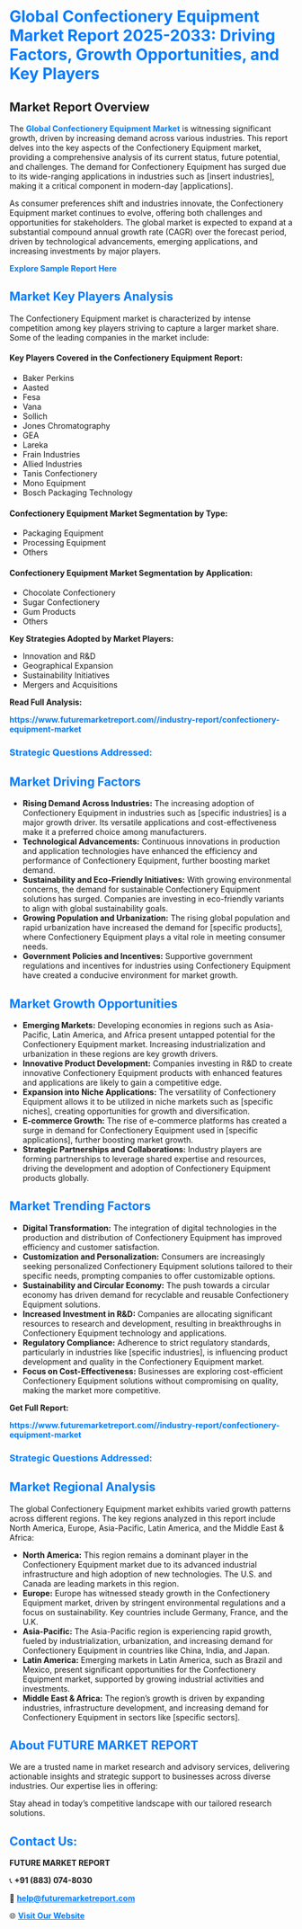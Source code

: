 <h1 style="color: #007BFF;">Global Confectionery Equipment Market Report 2025-2033: Driving Factors, Growth Opportunities, and Key Players</h1>

<section id="overview">
<h2>Market Report Overview</h2>
<p>The <a href="https://www.futuremarketreport.com//industry-report/confectionery-equipment-market" style="color: #007BFF; text-decoration: none;"><strong>Global Confectionery Equipment Market</strong></a> is witnessing significant growth, driven by increasing demand across various industries. This report delves into the key aspects of the Confectionery Equipment market, providing a comprehensive analysis of its current status, future potential, and challenges. The demand for Confectionery Equipment has surged due to its wide-ranging applications in industries such as [insert industries], making it a critical component in modern-day [applications].</p>
<p>As consumer preferences shift and industries innovate, the Confectionery Equipment market continues to evolve, offering both challenges and opportunities for stakeholders. The global market is expected to expand at a substantial compound annual growth rate (CAGR) over the forecast period, driven by technological advancements, emerging applications, and increasing investments by major players.</p>
</section>

<section id="overview">
<p><a href="https://www.futuremarketreport.com//request-sample/reportId=91882" style="color: #007BFF; text-decoration: none;"><strong>Explore Sample Report Here</strong></a></p>
</section>

<section id="key-players">
<h2 style="color: #007BFF;">Market Key Players Analysis</h2>
<p>The Confectionery Equipment market is characterized by intense competition among key players striving to capture a larger market share. Some of the leading companies in the market include:</p>
<h4>Key Players Covered in the Confectionery Equipment Report:</h4>
<ul><li>Baker Perkins</li><li>Aasted</li><li>Fesa</li><li>Vana</li><li>Sollich</li><li>Jones Chromatography</li><li>GEA</li><li>Lareka</li><li>Frain Industries</li><li>Allied Industries</li><li>Tanis Confectionery</li><li>Mono Equipment</li><li>Bosch Packaging Technology</li></ul>
<h4>Confectionery Equipment Market Segmentation by Type:</h4>
<ul><li>Packaging Equipment</li><li>Processing Equipment</li><li>Others</li></ul>

<h4>Confectionery Equipment Market Segmentation by Application:</h4>
<ul><li>Chocolate Confectionery</li><li>Sugar Confectionery</li><li>Gum Products</li><li>Others</li></ul>
<p><strong>Key Strategies Adopted by Market Players:</strong></p>
<ul>
<li>Innovation and R&D</li>
<li>Geographical Expansion</li>
<li>Sustainability Initiatives</li>
<li>Mergers and Acquisitions</li>
</ul>
</section>

<section>
<p><strong>Read Full Analysis: </strong></p><a href="https://www.futuremarketreport.com//industry-report/confectionery-equipment-market" style="color: #007BFF; text-decoration: none;"><strong>https://www.futuremarketreport.com//industry-report/confectionery-equipment-market</strong></a>
<h3 style="color: #007BFF;">Strategic Questions Addressed:</h3>
</section>

<section id="driving-factors">
<h2 style="color: #007BFF;">Market Driving Factors</h2>
<ul>
<li><strong>Rising Demand Across Industries:</strong> The increasing adoption of Confectionery Equipment in industries such as [specific industries] is a major growth driver. Its versatile applications and cost-effectiveness make it a preferred choice among manufacturers.</li>
<li><strong>Technological Advancements:</strong> Continuous innovations in production and application technologies have enhanced the efficiency and performance of Confectionery Equipment, further boosting market demand.</li>
<li><strong>Sustainability and Eco-Friendly Initiatives:</strong> With growing environmental concerns, the demand for sustainable Confectionery Equipment solutions has surged. Companies are investing in eco-friendly variants to align with global sustainability goals.</li>
<li><strong>Growing Population and Urbanization:</strong> The rising global population and rapid urbanization have increased the demand for [specific products], where Confectionery Equipment plays a vital role in meeting consumer needs.</li>
<li><strong>Government Policies and Incentives:</strong> Supportive government regulations and incentives for industries using Confectionery Equipment have created a conducive environment for market growth.</li>
</ul>
</section>

<section id="growth-opportunities">
<h2 style="color: #007BFF;">Market Growth Opportunities</h2>
<ul>
<li><strong>Emerging Markets:</strong> Developing economies in regions such as Asia-Pacific, Latin America, and Africa present untapped potential for the Confectionery Equipment market. Increasing industrialization and urbanization in these regions are key growth drivers.</li>
<li><strong>Innovative Product Development:</strong> Companies investing in R&D to create innovative Confectionery Equipment products with enhanced features and applications are likely to gain a competitive edge.</li>
<li><strong>Expansion into Niche Applications:</strong> The versatility of Confectionery Equipment allows it to be utilized in niche markets such as [specific niches], creating opportunities for growth and diversification.</li>
<li><strong>E-commerce Growth:</strong> The rise of e-commerce platforms has created a surge in demand for Confectionery Equipment used in [specific applications], further boosting market growth.</li>
<li><strong>Strategic Partnerships and Collaborations:</strong> Industry players are forming partnerships to leverage shared expertise and resources, driving the development and adoption of Confectionery Equipment products globally.</li>
</ul>
</section>

<section id="trending-factors">
<h2 style="color: #007BFF;">Market Trending Factors</h2>
<ul>
<li><strong>Digital Transformation:</strong> The integration of digital technologies in the production and distribution of Confectionery Equipment has improved efficiency and customer satisfaction.</li>
<li><strong>Customization and Personalization:</strong> Consumers are increasingly seeking personalized Confectionery Equipment solutions tailored to their specific needs, prompting companies to offer customizable options.</li>
<li><strong>Sustainability and Circular Economy:</strong> The push towards a circular economy has driven demand for recyclable and reusable Confectionery Equipment solutions.</li>
<li><strong>Increased Investment in R&D:</strong> Companies are allocating significant resources to research and development, resulting in breakthroughs in Confectionery Equipment technology and applications.</li>
<li><strong>Regulatory Compliance:</strong> Adherence to strict regulatory standards, particularly in industries like [specific industries], is influencing product development and quality in the Confectionery Equipment market.</li>
<li><strong>Focus on Cost-Effectiveness:</strong> Businesses are exploring cost-efficient Confectionery Equipment solutions without compromising on quality, making the market more competitive.</li>
</ul>
</section>

<section>
<p><strong>Get Full Report: </strong></p><a href="https://www.futuremarketreport.com//industry-report/confectionery-equipment-market" style="color: #007BFF; text-decoration: none;"><strong>https://www.futuremarketreport.com//industry-report/confectionery-equipment-market</strong></a>
<h3 style="color: #007BFF;">Strategic Questions Addressed:</h3>
</section>


<section id="regional-analysis">
<h2 style="color: #007BFF;">Market Regional Analysis</h2>
<p>The global Confectionery Equipment market exhibits varied growth patterns across different regions. The key regions analyzed in this report include North America, Europe, Asia-Pacific, Latin America, and the Middle East & Africa:</p>
<ul>
<li><strong>North America:</strong> This region remains a dominant player in the Confectionery Equipment market due to its advanced industrial infrastructure and high adoption of new technologies. The U.S. and Canada are leading markets in this region.</li>
<li><strong>Europe:</strong> Europe has witnessed steady growth in the Confectionery Equipment market, driven by stringent environmental regulations and a focus on sustainability. Key countries include Germany, France, and the U.K.</li>
<li><strong>Asia-Pacific:</strong> The Asia-Pacific region is experiencing rapid growth, fueled by industrialization, urbanization, and increasing demand for Confectionery Equipment in countries like China, India, and Japan.</li>
<li><strong>Latin America:</strong> Emerging markets in Latin America, such as Brazil and Mexico, present significant opportunities for the Confectionery Equipment market, supported by growing industrial activities and investments.</li>
<li><strong>Middle East & Africa:</strong> The region’s growth is driven by expanding industries, infrastructure development, and increasing demand for Confectionery Equipment in sectors like [specific sectors].</li>
</ul>
</section>

<footer>
<h2 style="color: #007BFF;">About FUTURE MARKET REPORT</h2>
<p>We are a trusted name in market research and advisory services, delivering actionable insights and strategic support to businesses across diverse industries. Our expertise lies in offering:</p>

<p>Stay ahead in today’s competitive landscape with our tailored research solutions.</p>

<h2 style="color: #007BFF;">Contact Us:</h2>
<p><strong>FUTURE MARKET REPORT</strong></p>
<p>📞 <strong>+91 (883) 074-8030</strong></p>
<p>📧 <strong><a href="mailto:help@futuremarketreport.com" style="color: #007BFF;">help@futuremarketreport.com</a></strong></p>
<p>🌐 <strong><a href="https://www.futuremarketreport.com/" style="color: #007BFF;">Visit Our Website</a></strong></p>
</footer>